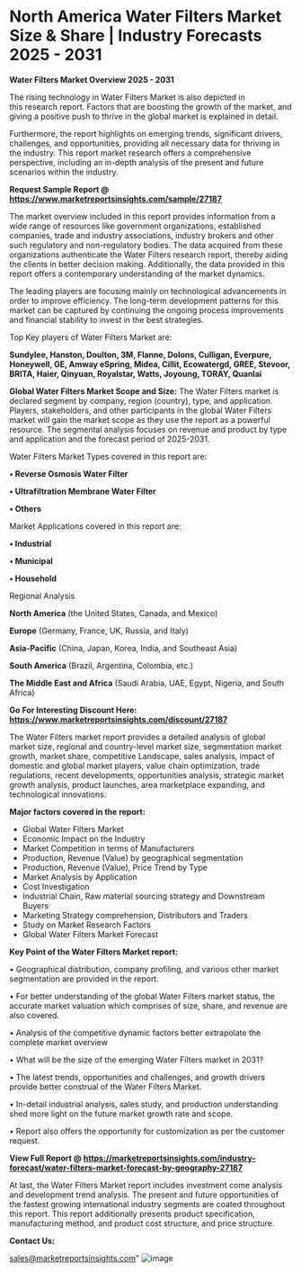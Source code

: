  # North America Water Filters Market Size & Share | Industry Forecasts 2025 - 2031

<Strong> Water Filters Market Overview 2025 - 2031</strong>

The rising technology in Water Filters Market is also depicted in this research report. Factors that are boosting the growth of the market, and giving a positive push to thrive in the global market is explained in detail.

Furthermore, the report highlights on emerging trends, significant drivers, challenges, and opportunities, providing all necessary data for thriving in the industry. This report market research offers a comprehensive perspective, including an in-depth analysis of the present and future scenarios within the industry.

<strong>Request Sample Report @ <a href=https://www.marketreportsinsights.com/sample/27187>https://www.marketreportsinsights.com/sample/27187</a></strong>

The market overview included in this report provides information from a wide range of resources like government organizations, established companies, trade and industry associations, industry brokers and other such regulatory and non-regulatory bodies. The data acquired from these organizations authenticate the Water Filters research report, thereby aiding the clients in better decision making. Additionally, the data provided in this report offers a contemporary understanding of the market dynamics.

The leading players are focusing mainly on technological advancements in order to improve efficiency. The long-term development patterns for this market can be captured by continuing the ongoing process improvements and financial stability to invest in the best strategies.

Top Key players of Water Filters Market are:

<strong>Sundylee, Hanston, Doulton, 3M, Flanne, Dolons, Culligan, Everpure, Honeywell, GE, Amway eSpring, Midea, Cillit, Ecowatergd, GREE, Stevoor, BRITA, Haier, Qinyuan, Royalstar, Watts, Joyoung, TORAY, Quanlai</strong>

<strong><b>Global Water Filters Market Scope and Size:</b></strong>
The Water Filters market is declared segment by company, region (country), type, and application. Players, stakeholders, and other participants in the global Water Filters market will gain the market scope as they use the report as a powerful resource. The segmental analysis focuses on revenue and product by type and application and the forecast period of 2025-2031.

Water Filters Market Types covered in this report are:

<strong>• Reverse Osmosis Water Filter

• Ultrafiltration Membrane Water Filter

• Others</strong>

Market Applications covered in this report are:

<strong>• Industrial

• Municipal

• Household</strong> 

Regional Analysis

<strong>North America</strong> (the United States, Canada, and Mexico)

<strong>Europe</strong> (Germany, France, UK, Russia, and Italy)

<strong>Asia-Pacific</strong> (China, Japan, Korea, India, and Southeast Asia)

<strong>South America</strong> (Brazil, Argentina, Colombia, etc.)

<strong>The Middle East and Africa</strong> (Saudi Arabia, UAE, Egypt, Nigeria, and South Africa)

<strong>Go For Interesting Discount Here: <a href=https://www.marketreportsinsights.com/discount/27187>https://www.marketreportsinsights.com/discount/27187</a></strong>

The Water Filters market report provides a detailed analysis of global market size, regional and country-level market size, segmentation market growth, market share, competitive Landscape, sales analysis, impact of domestic and global market players, value chain optimization, trade regulations, recent developments, opportunities analysis, strategic market growth analysis, product launches, area marketplace expanding, and technological innovations.

<strong><b>Major factors covered in the report:</b></strong>
<ul>
  <li>Global Water Filters Market </li>
  <li>Economic Impact on the Industry</li>
  <li>Market Competition in terms of Manufacturers</li>
  <li>Production, Revenue (Value) by geographical segmentation</li>
  <li>Production, Revenue (Value), Price Trend by Type</li>
  <li>Market Analysis by Application</li>
  <li>Cost Investigation</li>
  <li>Industrial Chain, Raw material sourcing strategy and Downstream Buyers</li>
  <li>Marketing Strategy comprehension, Distributors and Traders</li>
  <li>Study on Market Research Factors</li>
  <li>Global Water Filters Market Forecast</li>
</ul>

<strong><b>Key Point of the Water Filters Market report:</b></strong>

• Geographical distribution, company profiling, and various other market segmentation are provided in the report.

• For better understanding of the global Water Filters market status, the accurate market valuation which comprises of size, share, and revenue are also covered.

• Analysis of the competitive dynamic factors better extrapolate the complete market overview

• What will be the size of the emerging Water Filters market in 2031?

• The latest trends, opportunities and challenges, and growth drivers provide better construal of the Water Filters Market.

• In-detail industrial analysis, sales study, and production understanding shed more light on the future market growth rate and scope.

• Report also offers the opportunity for customization as per the customer request.

<strong><b>View Full Report @ <a href=https://marketreportsinsights.com/industry-forecast/water-filters-market-forecast-by-geography-27187>https://marketreportsinsights.com/industry-forecast/water-filters-market-forecast-by-geography-27187</a></b></strong>


At last, the Water Filters Market report includes investment come analysis and development trend analysis. The present and future opportunities of the fastest growing international industry segments are coated throughout this report. This report additionally presents product specification, manufacturing method, and product cost structure, and price structure.

<strong>Contact Us:</strong>

sales@marketreportsinsights.com"
![image](https://github.com/user-attachments/assets/2ce94468-b01e-49d9-bb4e-16626ddeb2fd)
